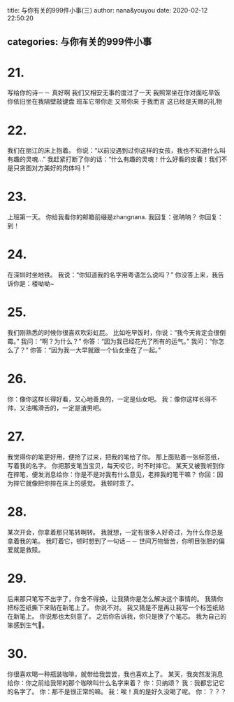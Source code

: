 title: 与你有关的999件小事(三)
author: nana&youyou
date: 2020-02-12 22:50:20

categories: 与你有关的999件小事
---

# 21.

写给你的诗－－
真好啊
我们又相安无事的度过了一天<!-- more -->
我照常坐在你对面吃早饭
你依旧坐在我隔壁敲键盘
班车它带你走
又带你来
于我而言
这已经是天赐的礼物

# 22.

我们在丽江的床上抱着。
你说：“以前没遇到过你这样的女孩，我也不知道什么叫有趣的灵魂...”
我赶紧打断了你的话：“什么有趣的灵魂！什么好看的皮囊！我们不是只贪图对方美好的肉体吗！”

# 23.

上班第一天。
你给我看你的邮箱前缀是zhangnana.
我回复：张呐呐？
你回复：到！

# 24.

在深圳时坐地铁。
我说：“你知道我的名字用粤语怎么说吗？”
你没答上来，我告诉你是：楼呦呦~

# 25.

我们刚熟悉的时候你很喜欢吹彩虹屁。
比如吃早饭时，你说：“我今天肯定会很倒霉。”
我问：“啊？为什么？”
你答：“因为我已经花光了所有的运气。”
我问：“你怎么了？”
你答：“因为我一大早就跟一个仙女坐在了一起。”

# 26.

你：像你这样长得好看，又心地善良的，一定是仙女吧。
我：像你这样长得不帅，又油嘴滑舌的，一定是渣男吧。

# 27.

我觉得你的笔更好用，便抢了过来，把我的笔给了你。
那上面贴着一张标签纸，写着我的名字。
你把那支笔当宝贝，每天咬它，时不时摔它。
某天又被我听到你在摔笔，便发消息给你：你是不是对我有什么意见，老摔我的笔干嘛？
你回：因为摔它就像把你摔在床上的感觉。
我顿时乖了。

# 28.

某次开会，你拿着那只笔转啊转。
我就想，一定有很多人好奇过，为什么你总是拿着我的笔。
我盯着它，顿时想到了一句话－－
世间万物皆苦，你明目张胆的偏爱就是救赎。

# 29.

后来那只笔写不出字了，你舍不得换，让我猜你是怎么解决这个事情的。
我猜你把标签纸撕下来贴在新笔上了。
你说不对。
我又猜是不是再让我写一个标签纸贴在新笔上。
你说那也太刻意了。
之后你告诉我，你只是换了个笔芯。
我为自己的笨感到生气😤。

# 30.

你很喜欢喝一种瓶装咖啡，就带给我尝尝，我也喜欢上了。
某天，我突然发消息给你：你之前给我带的那个咖啡叫什么名字来着？
你：贝纳颂？
我：我都忘记它的名字了。
你：那不是很正常的嘛。
我：唉！真的是好久没喝了呢。
你：？？？